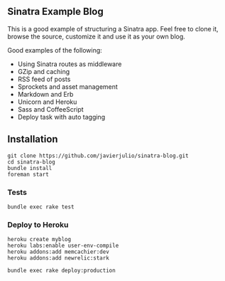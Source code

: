 ## Sinatra Example Blog

This is a good example of structuring a Sinatra app.
Feel free to clone it, browse the source, customize it
and use it as your own blog.

Good examples of the following:

* Using Sinatra routes as middleware
* GZip and caching
* RSS feed of posts
* Sprockets and asset management
* Markdown and Erb
* Unicorn and Heroku
* Sass and CoffeeScript
* Deploy task with auto tagging

## Installation

    git clone https://github.com/javierjulio/sinatra-blog.git
    cd sinatra-blog
    bundle install
    foreman start

### Tests

    bundle exec rake test

### Deploy to Heroku

    heroku create myblog
    heroku labs:enable user-env-compile
    heroku addons:add memcachier:dev
    heroku addons:add newrelic:stark

    bundle exec rake deploy:production
